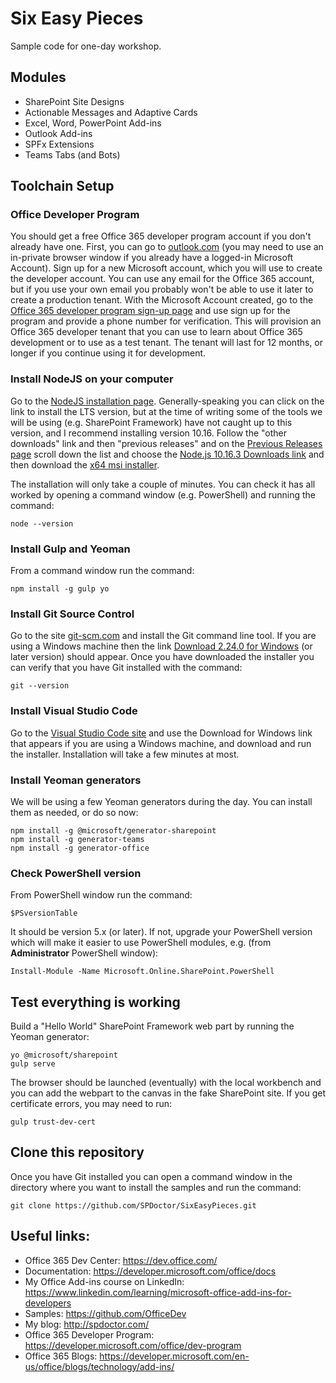 # Six Easy Pieces
Sample code for one-day workshop.

## Modules

* SharePoint Site Designs 
* Actionable Messages and Adaptive Cards 
* Excel, Word, PowerPoint Add-ins 
* Outlook Add-ins 
* SPFx Extensions 
* Teams Tabs (and Bots)

## Toolchain Setup

### Office Developer Program

You should get a free Office 365 developer program account if you don't already have one. First, you can go to [outlook.com](http://outlook.com/) (you may need to use an in-private browser window if you already have a logged-in Microsoft Account). Sign up for a new Microsoft account, which you will use to create the developer account. You can use any email for the Office 365 account, but if you use your own email you probably won't be able to use it later to create a production tenant. With the Microsoft Account created, go to the [Office 365 developer program sign-up page](https://developer.microsoft.com/en-us/office/dev-program) and use sign up for the program and provide a phone number for verification. This will provision an Office 365 developer tenant that you can use to learn about Office 365 development or to use as a test tenant. The tenant will last for 12 months, or longer if you continue using it for development.

### Install NodeJS on your computer

Go to the [NodeJS installation page](https://nodejs.org/). Generally-speaking you can click on the link to install the LTS version, but at the time of writing some of the tools we will be using (e.g. SharePoint Framework) have not caught up to this version, and I recommend installing version 10.16. Follow the "other downloads" link and then "previous releases" and on the [Previous Releases page](https://nodejs.org/en/download/releases/) scroll down the list and choose the [Node.js 10.16.3 Downloads link](https://nodejs.org/download/release/v10.16.3/) and then download the [x64 msi installer](https://nodejs.org/download/release/v10.16.3/node-v10.16.3-x64.msi). 

The installation will only take a couple of minutes. You can check it has all worked by opening a command window (e.g. PowerShell) and running the command:

```
node --version
```

### Install Gulp and Yeoman

From a command window run the command:

```
npm install -g gulp yo
```

### Install Git Source Control

Go to the site [git-scm.com](git-scm.com) and install the Git command line tool. If you are using a Windows machine then the link [
Download 2.24.0 for Windows](https://git-scm.com/download/win) (or later version) should appear. Once you have downloaded the installer you can verify that you have Git installed with the command:

```
git --version
```

### Install Visual Studio Code

Go to the [Visual Studio Code site](https://code.visualstudio.com/) and use the Download for Windows link that appears if you are using a Windows machine, and download and run the installer. Installation will take a few minutes at most.

### Install Yeoman generators

We will be using a few Yeoman generators during the day. You can install them as needed, or do so now:

```
npm install -g @microsoft/generator-sharepoint
npm install -g generator-teams
npm install -g generator-office
```
### Check PowerShell version

From PowerShell window run the command:
```
$PSversionTable
```

It should be version 5.x (or later). If not, upgrade your PowerShell version which will make it easier to use PowerShell modules, e.g. (from **Administrator** PowerShell window):

```
Install-Module -Name Microsoft.Online.SharePoint.PowerShell
```

## Test everything is working

Build a "Hello World" SharePoint Framework web part by running the Yeoman generator:

```
yo @microsoft/sharepoint
gulp serve
```

The browser should be launched (eventually) with the local workbench and you can add the webpart to the canvas in the fake SharePoint site. If you get certificate errors, you may need to run:

```
gulp trust-dev-cert
```

## Clone this repository

Once you have Git installed you can open a command window in the directory where you want to install the samples and run the command:

```
git clone https://github.com/SPDoctor/SixEasyPieces.git
```

## Useful links:

* Office 365 Dev Center: https://dev.office.com/
* Documentation: https://developer.microsoft.com/office/docs
* My Office Add-ins course on LinkedIn: https://www.linkedin.com/learning/microsoft-office-add-ins-for-developers
* Samples: https://github.com/OfficeDev
* My blog: http://spdoctor.com/
* Office 365 Developer Program: https://developer.microsoft.com/office/dev-program
* Office 365 Blogs: https://developer.microsoft.com/en-us/office/blogs/technology/add-ins/

